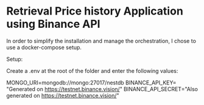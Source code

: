# Retrieval Price history Application using Binance API

In order to simplify the installation and manage the orchestration, I chose to use a docker-compose setup.

Setup:

Create a .env at the root of the folder and enter the following values:

MONGO_URI=mongodb://mongo:27017/nestdb
BINANCE_API_KEY= "Generated on https://testnet.binance.vision/"
BINANCE_API_SECRET="Also generated on https://testnet.binance.vision/"